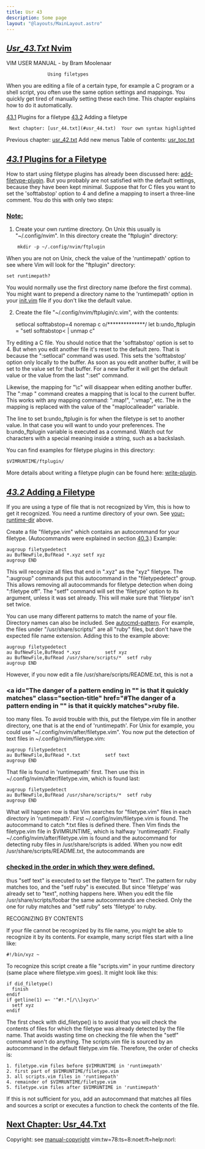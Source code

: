 ```yaml
---
title: Usr 43
description: Some page
layout: "@layouts/MainLayout.astro"
---
```



## <a id="" class="section-title" href="#">*Usr_43.Txt*	Nvim</a> 

VIM USER MANUAL - by Bram Moolenaar

			       Using filetypes


When you are editing a file of a certain type, for example a C program or a
shell script, you often use the same option settings and mappings.  You
quickly get tired of manually setting these each time.  This chapter explains
how to do it automatically.

[43.1](#43.1)	Plugins for a filetype
[43.2](#43.2)	Adding a filetype

     Next chapter: [usr_44.txt](#usr_44.txt)  Your own syntax highlighted
 Previous chapter: [usr_42.txt](#usr_42.txt)  Add new menus
Table of contents: [usr_toc.txt](#usr_toc.txt)


## <a id="filetype-plugin" class="section-title" href="#filetype-plugin">*43.1*	Plugins for a Filetype</a> 

How to start using filetype plugins has already been discussed here:
[add-filetype-plugin](#add-filetype-plugin).  But you probably are not satisfied with the default
settings, because they have been kept minimal.  Suppose that for C files you
want to set the 'softtabstop' option to 4 and define a mapping to insert a
three-line comment.  You do this with only two steps:

### <a id="your-runtime-dir" class="section-title" href="#your-runtime-dir">Note:</a>
1. Create your own runtime directory.  On Unix this usually is 
   "~/.config/nvim".  In this directory create the "ftplugin" directory: 
```
	mkdir -p ~/.config/nvim/ftplugin
```

   When you are not on Unix, check the value of the 'runtimepath' option to
   see where Vim will look for the "ftplugin" directory:

	set runtimepath?

  You would normally use the first directory name (before the first comma).
   You might want to prepend a directory name to the 'runtimepath' option in
   your [init.vim](#init.vim) file if you don't like the default value.

2. Create the file "~/.config/nvim/ftplugin/c.vim", with the contents:

	setlocal softtabstop=4
	noremap <buffer> <LocalLeader>c o/**************<CR><CR>/<Esc>
	let b:undo_ftplugin = "setl softtabstop< | unmap <buffer> <LocalLeader>c"

Try editing a C file.  You should notice that the 'softtabstop' option is set
to 4.  But when you edit another file it's reset to the default zero.  That is
because the ":setlocal" command was used.  This sets the 'softtabstop' option
only locally to the buffer.  As soon as you edit another buffer, it will be
set to the value set for that buffer.  For a new buffer it will get the
default value or the value from the last ":set" command.

Likewise, the mapping for "\c" will disappear when editing another buffer.
The ":map <buffer>" command creates a mapping that is local to the current
buffer.  This works with any mapping command: ":map!", ":vmap", etc.  The
[<LocalLeader>](#<LocalLeader>) in the mapping is replaced with the value of the
"maplocalleader" variable.

The line to set b:undo_ftplugin is for when the filetype is set to another
value.  In that case you will want to undo your preferences.  The
b:undo_ftplugin variable is executed as a command. Watch out for characters
with a special meaning inside a string, such as a backslash.

You can find examples for filetype plugins in this directory:

	$VIMRUNTIME/ftplugin/

More details about writing a filetype plugin can be found here:
[write-plugin](#write-plugin).


## <a id="" class="section-title" href="#">*43.2*	Adding a Filetype</a> 

If you are using a type of file that is not recognized by Vim, this is how to
get it recognized.  You need a runtime directory of your own.  See
[your-runtime-dir](#your-runtime-dir) above.

Create a file "filetype.vim" which contains an autocommand for your filetype.
(Autocommands were explained in section [40.3](#40.3).)  Example:

	augroup filetypedetect
	au BufNewFile,BufRead *.xyz	setf xyz
	augroup END

This will recognize all files that end in ".xyz" as the "xyz" filetype.  The
":augroup" commands put this autocommand in the "filetypedetect" group.  This
allows removing all autocommands for filetype detection when doing ":filetype
off".  The "setf" command will set the 'filetype' option to its argument,
unless it was set already.  This will make sure that 'filetype' isn't set
twice.

You can use many different patterns to match the name of your file.  Directory
names can also be included.  See [autocmd-pattern](#autocmd-pattern).  For example, the files
under "/usr/share/scripts/" are all "ruby" files, but don't have the expected
file name extension.  Adding this to the example above:

	augroup filetypedetect
	au BufNewFile,BufRead *.xyz			setf xyz
	au BufNewFile,BufRead /usr/share/scripts/*	setf ruby
	augroup END

However, if you now edit a file /usr/share/scripts/README.txt, this is not a
### <a id="The danger of a pattern ending in "" is that it quickly matches" class="section-title" href="#The danger of a pattern ending in "" is that it quickly matches">ruby file.</a>
too many files.  To avoid trouble with this, put the filetype.vim file in
another directory, one that is at the end of 'runtimepath'.  For Unix for
example, you could use "~/.config/nvim/after/filetype.vim".
   You now put the detection of text files in ~/.config/nvim/filetype.vim:

	augroup filetypedetect
	au BufNewFile,BufRead *.txt			setf text
	augroup END

That file is found in 'runtimepath' first.  Then use this in
~/.config/nvim/after/filetype.vim, which is found last:

	augroup filetypedetect
	au BufNewFile,BufRead /usr/share/scripts/*	setf ruby
	augroup END

What will happen now is that Vim searches for "filetype.vim" files in each
directory in 'runtimepath'.  First ~/.config/nvim/filetype.vim is found.  The
autocommand to catch *.txt files is defined there.  Then Vim finds the
filetype.vim file in $VIMRUNTIME, which is halfway 'runtimepath'.  Finally
~/.config/nvim/after/filetype.vim is found and the autocommand for detecting 
ruby files in /usr/share/scripts is added.
   When you now edit /usr/share/scripts/README.txt, the autocommands are
### <a id="The .txt pattern matches," class="section-title" href="#The .txt pattern matches,">checked in the order in which they were defined.</a>
thus "setf text" is executed to set the filetype to "text".  The pattern for
ruby matches too, and the "setf ruby" is executed.  But since 'filetype' was
already set to "text", nothing happens here.
   When you edit the file /usr/share/scripts/foobar the same autocommands are
checked.  Only the one for ruby matches and "setf ruby" sets 'filetype' to
ruby.


RECOGNIZING BY CONTENTS

If your file cannot be recognized by its file name, you might be able to
recognize it by its contents.  For example, many script files start with a
line like:

	#!/bin/xyz ~

To recognize this script create a file "scripts.vim" in your runtime directory
(same place where filetype.vim goes).  It might look like this:

	if did_filetype()
	  finish
	endif
	if getline(1) =~ '^#!.*[/\\]xyz\>'
	  setf xyz
	endif

The first check with did_filetype() is to avoid that you will check the
contents of files for which the filetype was already detected by the file
name.  That avoids wasting time on checking the file when the "setf" command
won't do anything.
   The scripts.vim file is sourced by an autocommand in the default
filetype.vim file.  Therefore, the order of checks is:

	1. filetype.vim files before $VIMRUNTIME in 'runtimepath'
	2. first part of $VIMRUNTIME/filetype.vim
	3. all scripts.vim files in 'runtimepath'
	4. remainder of $VIMRUNTIME/filetype.vim
	5. filetype.vim files after $VIMRUNTIME in 'runtimepath'

If this is not sufficient for you, add an autocommand that matches all files
and sources a script or executes a function to check the contents of the file.


## <a id="Your own syntax highlighted" class="section-title" href="#Your own syntax highlighted">Next Chapter: [Usr_44.Txt](#Usr_44.Txt)</a> 

Copyright: see [manual-copyright](#manual-copyright)  vim:tw=78:ts=8:noet:ft=help:norl:

